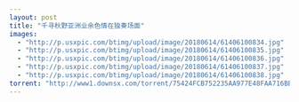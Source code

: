 ```yaml
---
layout: post
title: "千寻秋野亚洲业余色情在独奏场面"
images:
  - "http://p.usxpic.com/btimg/upload/image/20180614/61406100834.jpg"
  - "http://p.usxpic.com/btimg/upload/image/20180614/61406100835.jpg"
  - "http://p.usxpic.com/btimg/upload/image/20180614/61406100836.jpg"
  - "http://p.usxpic.com/btimg/upload/image/20180614/61406100837.jpg"
  - "http://p.usxpic.com/btimg/upload/image/20180614/61406100838.jpg"
torrent: "http://www1.downsx.com/torrent/75424FCB752235AA977E48FAA716BB704C12F7A8"
---
```

